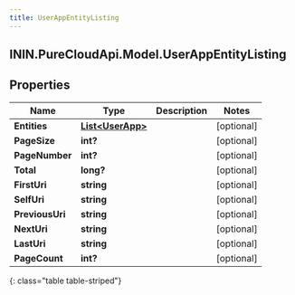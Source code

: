 ```yaml
---
title: UserAppEntityListing
---
```

## ININ.PureCloudApi.Model.UserAppEntityListing

## Properties

|Name | Type | Description | Notes|
|------------ | ------------- | ------------- | -------------|
| **Entities** | [**List&lt;UserApp&gt;**](UserApp.html) |  | [optional] |
| **PageSize** | **int?** |  | [optional] |
| **PageNumber** | **int?** |  | [optional] |
| **Total** | **long?** |  | [optional] |
| **FirstUri** | **string** |  | [optional] |
| **SelfUri** | **string** |  | [optional] |
| **PreviousUri** | **string** |  | [optional] |
| **NextUri** | **string** |  | [optional] |
| **LastUri** | **string** |  | [optional] |
| **PageCount** | **int?** |  | [optional] |
{: class="table table-striped"}



